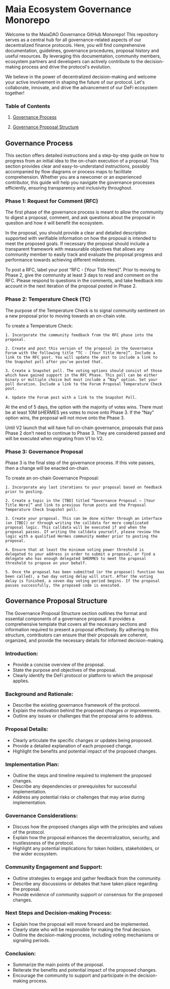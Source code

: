# Maia Ecosystem Governance Monorepo

Welcome to the MaiaDAO Governance GitHub Monorepo! This repository serves as a central hub for all governance-related aspects of our decentralized finance protocols. Here, you will find comprehensive documentation, guidelines, governance procedures, proposal history and useful resources. By leveraging this documentation, community members, ecosystem partners and developers can actively contribute to the decision-making process and drive the protocol's evolution.

We believe in the power of decentralized decision-making and welcome your active involvement in shaping the future of our protocol. Let's collaborate, innovate, and drive the advancement of our DeFi ecosystem together!

### Table of Contents
1. [Governance Process](#governance-process)

2. [Governance Proposal Structure](#governance-proposal-structure)

## Governance Process

This section offers detailed instructions and a step-by-step guide on how to progress from an initial idea to the on-chain execution of a proposal. This section provides clear and easy-to-understand instructions, possibly accompanied by flow diagrams or process maps to facilitate comprehension. Whether you are a newcomer or an experienced contributor, this guide will help you navigate the governance processes efficiently, ensuring transparency and inclusivity throughout.

### Phase 1: Request for Comment (RFC)

The first phase of the governance process is meant to allow the community to digest a proposal, comment, and ask questions about the proposal in question and how it will benefit the ecosystem.

In the proposal, you should provide a clear and detailed description supported with verifiable information on how the proposal is intended to meet the proposed goals. If necessary the proposal should include a transparent framework with measurable objectives that allows any community member to easily track and evaluate the proposal progress and performance towards achieving different milestones. 

To post a RFC, label your post “RFC - [Your Title Here]”. Prior to moving to Phase 2, give the community at least 3 days to read and comment on the RFC. Please respond to questions in the comments, and take feedback into account in the next iteration of the proposal posted in Phase 2.

### Phase 2: Temperature Check (TC)

The purpose of the Temperature Check is to signal community sentiment on a new proposal prior to moving towards an on-chain vote.

To create a Temperature Check:

    1. Incorporate the community feedback from the RFC phase into the proposal.

    2. Create and post this version of the proposal in the Governance Forum with the following title “TC - [Your Title Here]”. Include a link to the RFC post. You will update the post to include a link to the Snapshot poll after you’ve posted that.

    3. Create a Snapshot poll. The voting options should consist of those which have gained support in the RFC Phase. This poll can be either binary or multiple choice but must include a “Nay” option. Set your poll duration. Include a link to the Forum Proposal Temperature Check post.

    4. Update the Forum post with a link to the Snapshot Poll.

At the end of 5 days, the option with the majority of votes wins. There must be at least 10M bHERMES yes votes to move onto Phase 3. If the “Nay” option wins, the proposal will not move onto the Phase 3.

Until V2 launch that will have full on-chain governance, proposals that pass Phase 2 don’t need to continue to Phase 3. They are considered passed and will be executed when migrating from V1 to V2.

### Phase 3: Governance Proposal

Phase 3 is the final step of the governance process. If this vote passes, then a change will be enacted on-chain.

To create an on-chain Governance Proposal:

    1. Incorporate any last iterations to your proposal based on feedback prior to posting.

    2. Create a topic in the [TBD] titled “Governance Proposal — [Your Title Here]” and link to previous forum posts and the Proposal Temperature Check Snapshot poll.

    3. Create your proposal. This can be done either through an interface (on [TBD]) or through writing the calldata for more complicated proposal logic. This calldata will be executed if and when the proposal passes. If writing the calldata yourself, please review the logic with a qualified Hermes community member prior to posting the proposal.

    4. Ensure that at least the minimum voting power threshold is delegated to your address in order to submit a proposal, or find a delegate who has enough delegated bHERMES to meet the proposal threshold to propose on your behalf.

    5. Once the proposal has been submitted (or the propose() function has been called), a two day voting delay will start. After the voting delay is finished, a seven day voting period begins. If the proposal passes successfully, the proposed code is executed.
    
## Governance Proposal Structure

The Governance Proposal Structure section outlines the format and essential components of a governance proposal. It provides a comprehensive template that covers all the necessary sections and information required to present a proposal effectively. By adhering to this structure, contributors can ensure that their proposals are coherent, organized, and provide the necessary details for informed decision-making.

### Introduction:
- Provide a concise overview of the proposal.
- State the purpose and objectives of the proposal.
- Clearly identify the DeFi protocol or platform to which the proposal applies.

### Background and Rationale:
- Describe the existing governance framework of the protocol.
- Explain the motivation behind the proposed changes or improvements.
- Outline any issues or challenges that the proposal aims to address.

### Proposal Details:
- Clearly articulate the specific changes or updates being proposed.
- Provide a detailed explanation of each proposed change.
- Highlight the benefits and potential impact of the proposed changes.

### Implementation Plan:
- Outline the steps and timeline required to implement the proposed changes.
- Describe any dependencies or prerequisites for successful implementation.
- Address any potential risks or challenges that may arise during implementation.

### Governance Considerations:
- Discuss how the proposed changes align with the principles and values of the protocol.
- Explain how the proposal enhances the decentralization, security, and trustlessness of the protocol.
- Highlight any potential implications for token holders, stakeholders, or the wider ecosystem.

### Community Engagement and Support:
- Outline strategies to engage and gather feedback from the community.
- Describe any discussions or debates that have taken place regarding the proposal.
- Provide evidence of community support or consensus for the proposed changes.

### Next Steps and Decision-making Process:
- Explain how the proposal will move forward and be implemented.
- Clearly state who will be responsible for making the final decision.
- Outline the decision-making process, including voting mechanisms or signaling periods.

### Conclusion:
- Summarize the main points of the proposal.
- Reiterate the benefits and potential impact of the proposed changes.
- Encourage the community to support and participate in the decision-making process.
